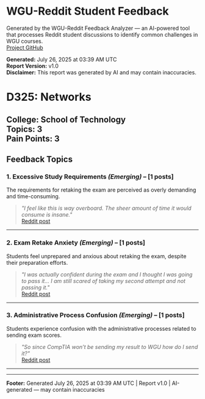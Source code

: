 # WGU-Reddit Student Feedback

Generated by the WGU-Reddit Feedback Analyzer — an AI-powered tool that processes Reddit student discussions to identify common challenges in WGU courses.  
[Project GitHub](https://wgudataninja.github.io/wgu-reddit-monitoring-pipeline/)

**Generated:** July 26, 2025 at 03:39 AM UTC  
**Report Version:** v1.0  
**Disclaimer:** This report was generated by AI and may contain inaccuracies.  
# D325: Networks
**College:** School of Technology  
**Topics:** 3  
**Pain Points:** 3  
---
## Feedback Topics
### 1. Excessive Study Requirements _(Emerging)_ – [1 posts]
The requirements for retaking the exam are perceived as overly demanding and time-consuming.  
> _"I feel like this is way overboard. The sheer amount of time it would consume is insane."_  
> [Reddit post](https://reddit.com/comments/1k5qft9)  
---
### 2. Exam Retake Anxiety _(Emerging)_ – [1 posts]
Students feel unprepared and anxious about retaking the exam, despite their preparation efforts.  
> _"I was actually confident during the exam and I thought I was going to pass it... I am still scared of taking my second attempt and not passing it."_  
> [Reddit post](https://reddit.com/comments/1hw7nev)  
---
### 3. Administrative Process Confusion _(Emerging)_ – [1 posts]
Students experience confusion with the administrative processes related to sending exam scores.  
> _"So since CompTIA won’t be sending my result to WGU how do I send it?"_  
> [Reddit post](https://reddit.com/comments/1kvhwna)  
---
---
**Footer:** Generated July 26, 2025 at 03:39 AM UTC | Report v1.0 | AI-generated — may contain inaccuracies  